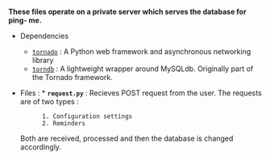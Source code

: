  **These files operate on a private server which serves the database for ping- me.**

* Dependencies 
	* [`tornado`](https://github.com/tornadoweb/tornado) : A Python web framework and asynchronous networking library
	* [`torndb`](https://github.com/bdarnell/torndb) : A lightweight wrapper around MySQLdb. Originally part of the Tornado framework.

* Files :
	  * **`request.py`** : Recieves POST request from the user. The requests are of two types : 

            1. Configuration settings
            2. Reminders

	Both are received, processed and then the database is changed accordingly.

